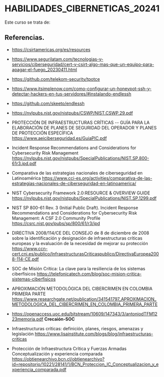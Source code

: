 # HABILIDADES_CIBERNETICAS_20241
Este curso se trata de:




## Referencias.

- https://csirtamericas.org/es/resources
- https://www.segurilatam.com/tecnologias-y-servicios/ciberseguridad/cert-y-csirt-algo-mas-que-un-equipo-para-apagar-el-fuego_20230411.html
- https://github.com/telekom-security/tpotce
- https://www.itsimplenow.com/como-configurar-un-honeypot-ssh-y-detectar-hackers-en-tus-servidores/#instalando-endlessh
- https://github.com/skeeto/endlessh
- https://nvlpubs.nist.gov/nistpubs/CSWP/NIST.CSWP.29.pdf
- PROTECCIÓN DE INFRAESTRUCTURAS CRÍTICAS -- GUÍA PARA LA ELABORACIÓN DE PLANES DE SEGURIDAD DEL OPERADOR Y PLANES DE PROTECCIÓN ESPECÍFICA https://www.aeiciberseguridad.es/GuiaPIC.pdf
- Incident Response Recommendations and Considerations for Cybersecurity Risk Management
https://nvlpubs.nist.gov/nistpubs/SpecialPublications/NIST.SP.800-61r3.ipd.pdf
- Comparativa de las estrategias nacionales de ciberseguridad en Latinoamérica
https://www.cci-es.org/activities/comparativa-de-las-estrategias-nacionales-de-ciberseguridad-en-latinoamerica/
- NIST Cybersecurity Framework 2.0:RESOURCE & OVERVIEW GUIDE
https://nvlpubs.nist.gov/nistpubs/SpecialPublications/NIST.SP.1299.pdf
- NIST SP 800-61 Rev. 3 (Initial Public Draft). Incident Response Recommendations and Considerations for Cybersecurity Risk Management: A CSF 2.0 Community Profile
https://csrc.nist.gov/pubs/sp/800/61/r3/ipd
- DIRECTIVA 2008/114/CE DEL CONSEJO de 8 de diciembre de 2008 sobre la identificación y designación de infraestructuras críticas europeas y la evaluación de la
necesidad de mejorar su protección
https://www.ccn-cert.cni.es/publico/InfraestructurasCriticaspublico/DirectivaEuropea2008-114-CE.pdf
- SOC de Misión Crítica: La clave para la resiliencia de los sistemas ciberfísicos
 https://telefonicatech.com/blog/soc-mision-critica-sistemas-ciberfisicos
- APROXIMACIÓN METODOLÓGICA DEL CIBERCRIMEN EN COLOMBIA PRIMERA PARTE
 https://www.researchgate.net/publication/341541797_APROXIMACION_METODOLOGICA_DEL_CIBERCRIMEN_EN_COLOMBIA_PRIMERA_PARTE
- https://openaccess.uoc.edu/bitstream/10609/147343/3/antoniodTFM1223memoria.pdf  **Crecaión-SOC**

- Infraestructuras críticas: definición, planes, riesgos, amenazas y legislación
https://www.lisainstitute.com/blogs/blog/infraestructuras-criticas
- Protección de Infraestructura Crítica y Fuerzas Armadas Conceptualización y experiencia comparada
https://obtienearchivo.bcn.cl/obtienearchivo?id=repositorio/10221/28141/1/BCN_Proteccion_IC_Conceptualizacion_y_experiencia_comparada.pdf
 

